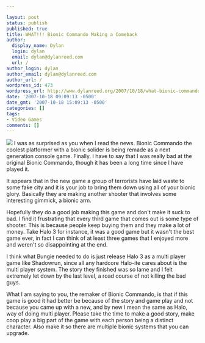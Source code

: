 ```yaml
---

layout: post
status: publish
published: true
title: WHAT!!! Bionic Commando Making a Comeback
author:
  display_name: Dylan
  login: dylan
  email: dylan@dylanreed.com
  url: /
author_login: dylan
author_email: dylan@dylanreed.com
author_url: /
wordpress_id: 473
wordpress_url: http://www.dylanreed.org/2007/10/18/what-bionic-commando-making-a-comeback/
date: '2007-10-18 09:09:13 -0500'
date_gmt: '2007-10-18 15:09:13 -0500'
categories: []
tags:
- Video Games
comments: []
---
```


![][1] I was as surprised as you when I read the news. Bionic Commando the coolest platformer with a bionic solider is being remade as a next generation console game. Finally. I have to say that I was really bad at the original Bionic Commando, though it has been a long time since I have played it.

   [1]: http://xbox360media.ign.com/xbox360/image/article/827/827694/bionic-commando-re-imagined-20071016065717672-000.jpg

It appears that in the new game a group of terrorists have laid waste to some fake city and it is your job to bring them down using all of your bionic glory. Basically they are making another shooter that involves some interesting gimmick, a bionic arm.

Hopefully they do a good job making this game and don't make it suck to bad. I find it frustrating that every third game that comes out is some type of shooter. This is because people keep buying them and they make a lot of money. Take Halo 3 for instance, it was a good game but it wasn't the best game ever, in fact I can think of at least three games that I enjoyed more and weren't so disappointing at the end.

I think what Bungie needed to do is just release Halo 3 as a multi player game like Shadowrun, since all any hardcore Halo-ite cares about is the multi player system. The story they finished was so lame and I felt extremely let down by the last level, a road course of not killing the bad guys.

What I am saying to you, the remaker of Bionic Commando, is that if this game is good it had better be because of the story and game play and not because you came up with a new, and by new I mean the same as Halo, way of doing multi player. Please take the time to make a good story, make coop play a big part of the game with each person being a distinct character. Also make it so there are multiple bionic systems that you can upgrade.

